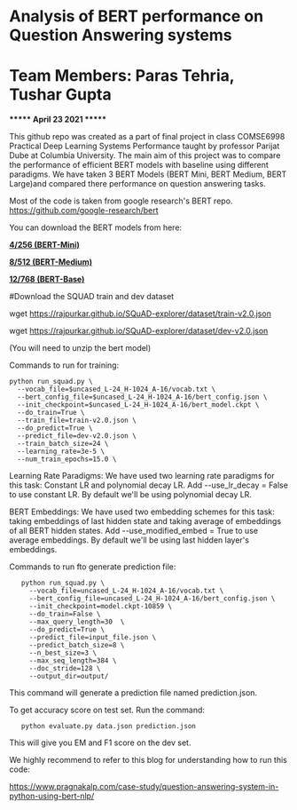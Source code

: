 # Analysis of BERT performance on Question Answering systems 

# Team Members: Paras Tehria, Tushar Gupta

**\*\*\*\*\* April 23 2021 \*\*\*\*\***

This github repo was created as a part of final project in class COMSE6998 Practical Deep Learning Systems Performance taught by professor Parijat Dube at Columbia University.
The main aim of this project was to compare the performance of efficient BERT models with baseline using different paradigms. 
We have taken 3 BERT Models (BERT Mini, BERT Medium, BERT Large)and compared there performance on question answering tasks.

Most of the code is taken from google research's BERT repo.
 https://github.com/google-research/bert

You can download the BERT models from here:

[**4/256 (BERT-Mini)**][4_256]

[**8/512 (BERT-Medium)**][8_512]

[**12/768 (BERT-Base)**][12_768]

[4_256]: https://storage.googleapis.com/bert_models/2020_02_20/uncased_L-4_H-256_A-4.zip                   
[8_512]: https://storage.googleapis.com/bert_models/2020_02_20/uncased_L-8_H-512_A-8.zip     
[12_768]: https://storage.googleapis.com/bert_models/2020_02_20/uncased_L-12_H-768_A-12.zip  


#Download the SQUAD train and dev dataset

wget https://rajpurkar.github.io/SQuAD-explorer/dataset/train-v2.0.json

wget https://rajpurkar.github.io/SQuAD-explorer/dataset/dev-v2.0.json


(You will need to unzip the bert model)

Commands to run for training:
```buildoutcfg
python run_squad.py \
  --vocab_file=$uncased_L-24_H-1024_A-16/vocab.txt \
  --bert_config_file=$uncased_L-24_H-1024_A-16/bert_config.json \
  --init_checkpoint=$uncased_L-24_H-1024_A-16/bert_model.ckpt \
  --do_train=True \
  --train_file=train-v2.0.json \
  --do_predict=True \
  --predict_file=dev-v2.0.json \
  --train_batch_size=24 \
  --learning_rate=3e-5 \
  --num_train_epochs=15.0 \
```

Learning Rate Paradigms:
We have used two learning rate paradigms for this task: Constant LR and polynomial decay LR. Add --use_lr_decay = False to use constant LR. By default we'll be using polynomial decay LR.

BERT Embeddings:
We have used two embedding schemes for this task: taking embeddings of last hidden state and taking average of embeddings of all BERT hidden states. Add --use_modified_embed = True to use average embeddings. By default we'll be using last hidden layer's embeddings.

Commands to run fto generate prediction file:
```buildoutcfg 
   python run_squad.py \
     --vocab_file=uncased_L-24_H-1024_A-16/vocab.txt \
     --bert_config_file=uncased_L-24_H-1024_A-16/bert_config.json \
     --init_checkpoint=model.ckpt-10859 \
     --do_train=False \
     --max_query_length=30  \
     --do_predict=True \
     --predict_file=input_file.json \
     --predict_batch_size=8 \
     --n_best_size=3 \
     --max_seq_length=384 \
     --doc_stride=128 \
     --output_dir=output/    
```

This command will generate a prediction file named prediction.json.

To get accuracy score on test set. Run the command:
```buildoutcfg
   python evaluate.py data.json prediction.json
```

This will give you EM and F1 score on the dev set.

We highly recommend to refer to this blog for understanding how to run this code:

https://www.pragnakalp.com/case-study/question-answering-system-in-python-using-bert-nlp/
